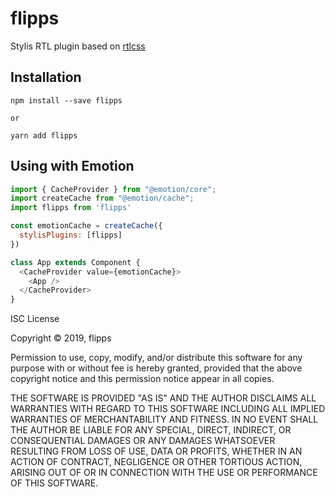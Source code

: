 # flipps

Stylis RTL plugin based on [rtlcss](https://rtlcss.com/)

## Installation 
```shell
npm install --save flipps

or 

yarn add flipps
```

## Using with Emotion

```javascript
import { CacheProvider } from "@emotion/core";
import createCache from "@emotion/cache";
import flipps from 'flipps'

const emotionCache = createCache({
  stylisPlugins: [flipps]
})

class App extends Component {
  <CacheProvider value={emotionCache}>
    <App />
  </CacheProvider>
}
```
ISC License

Copyright © 2019, flipps

Permission to use, copy, modify, and/or distribute this software for any
purpose with or without fee is hereby granted, provided that the above
copyright notice and this permission notice appear in all copies.

THE SOFTWARE IS PROVIDED "AS IS" AND THE AUTHOR DISCLAIMS ALL WARRANTIES
WITH REGARD TO THIS SOFTWARE INCLUDING ALL IMPLIED WARRANTIES OF
MERCHANTABILITY AND FITNESS. IN NO EVENT SHALL THE AUTHOR BE LIABLE FOR
ANY SPECIAL, DIRECT, INDIRECT, OR CONSEQUENTIAL DAMAGES OR ANY DAMAGES
WHATSOEVER RESULTING FROM LOSS OF USE, DATA OR PROFITS, WHETHER IN AN
ACTION OF CONTRACT, NEGLIGENCE OR OTHER TORTIOUS ACTION, ARISING OUT OF
OR IN CONNECTION WITH THE USE OR PERFORMANCE OF THIS SOFTWARE.